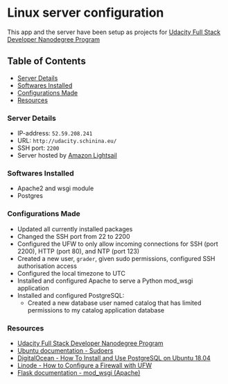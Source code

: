 # Linux server configuration
This app and the server have been setup as projects for [Udacity Full Stack Developer Nanodegree Program](https://www.udacity.com/course/full-stack-web-developer-nanodegree--nd0044)

## Table of Contents
- [Server Details](#server-details)
- [Softwares Installed](#softwares-installed)
- [Configurations Made](#configurations-made)
- [Resources](#resources)

### Server Details
* IP-address: `52.59.208.241`
* URL: `http://udacity.schinina.eu/`
* SSH port: `2200`
* Server hosted by [Amazon Lightsail](https://lightsail.aws.amazon.com/)

### Softwares Installed
* Apache2 and wsgi module
* Postgres

### Configurations Made
* Updated all currently installed packages
* Changed the SSH port from 22 to 2200
* Configured the UFW to only allow incoming connections for SSH (port 2200), HTTP (port 80), and NTP (port 123)
* Created a new user, `grader`, given sudo permissions, configured SSH authorisation access
* Configured the local timezone to UTC
* Installed and configured Apache to serve a Python mod_wsgi application
* Installed and configured PostgreSQL:
	* Created a new database user named catalog that has limited permissions to my catalog application database


### Resources
* [Udacity Full Stack Developer Nanodegree Program](https://www.udacity.com/course/full-stack-web-developer-nanodegree--nd0044)
* [Ubuntu documentation - Sudoers](https://help.ubuntu.com/community/Sudoers)
* [DigitalOcean - How To Install and Use PostgreSQL on Ubuntu 18.04](https://www.digitalocean.com/community/tutorials/how-to-install-and-use-postgresql-on-ubuntu-18-04)
* [Linode - How to Configure a Firewall with UFW](https://www.linode.com/docs/security/firewalls/configure-firewall-with-ufw/)
* [Flask documentation - mod_wsgi (Apache)](https://flask.palletsprojects.com/en/1.1.x/deploying/mod_wsgi/)
